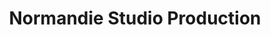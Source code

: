 ---
title: "Normandie Studio Production"
url: /lillebonne/normandie-studio-production/
shop: photo
---